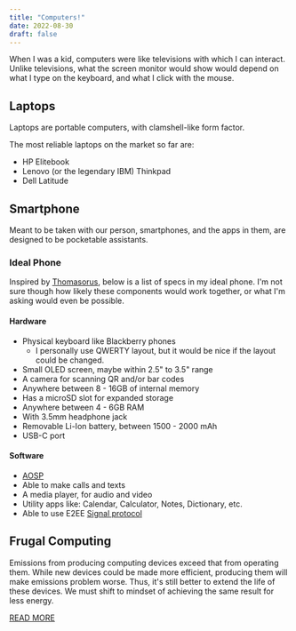 ```yaml
---
title: "Computers!"
date: 2022-08-30
draft: false
---
```


When I was a kid, computers were like televisions with which I can
interact. Unlike televisions, what the screen monitor would show would
depend on what I type on the keyboard, and what I click with the mouse.

## Laptops

Laptops are portable computers, with clamshell-like form factor.

The most reliable laptops on the market so far are:
- HP Elitebook
- Lenovo (or the legendary IBM) Thinkpad
- Dell Latitude

## Smartphone

Meant to be taken with our person,
smartphones, and the apps in them, are designed
to be pocketable assistants.

### Ideal Phone

Inspired by [Thomasorus](https://thomasorus.com/my-ideal-phone.html),
below is a list of specs in my ideal phone.
I'm not sure though how likely these components would work together,
or what I'm asking would even be possible.

#### Hardware

- Physical keyboard like Blackberry phones
    - I personally use QWERTY layout,
      but it would be nice if the layout could be changed.
- Small OLED screen, maybe within 2.5" to 3.5" range
- A camera for scanning QR and/or bar codes
- Anywhere between 8 - 16GB of internal memory
- Has a microSD slot for expanded storage
- Anywhere between 4 - 6GB RAM
- With 3.5mm headphone jack
- Removable Li-Ion battery, between 1500 - 2000 mAh
- USB-C port

#### Software

- [AOSP](https://www.androidauthority.com/aosp-explained-1093505/)
- Able to make calls and texts
- A media player, for audio and video
- Utility apps like: Calendar, Calculator, Notes, Dictionary, etc.
- Able to use E2EE [Signal protocol](https://en.wikipedia.org/wiki/Signal_Protocol)

## Frugal Computing

Emissions from producing computing devices exceed that from operating
them.
While new devices could be made more efficient,
producing them will make emissions problem worse.
Thus, it's still better to extend the life of these devices.
We must shift to mindset of achieving the same result for less energy.

[READ MORE](https://limited.systems/articles/frugal-computing)

